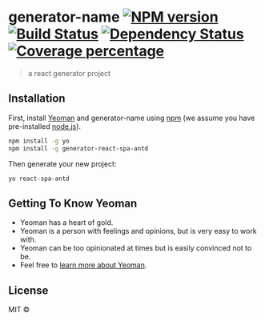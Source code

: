 # generator-name [![NPM version][npm-image]][npm-url] [![Build Status][travis-image]][travis-url] [![Dependency Status][daviddm-image]][daviddm-url] [![Coverage percentage][coveralls-image]][coveralls-url]
> a react generator project

## Installation

First, install [Yeoman](http://yeoman.io) and generator-name using [npm](https://www.npmjs.com/) (we assume you have pre-installed [node.js](https://nodejs.org/)).

```bash
npm install -g yo
npm install -g generator-react-spa-antd
```

Then generate your new project:

```bash
yo react-spa-antd
```

## Getting To Know Yeoman

 * Yeoman has a heart of gold.
 * Yeoman is a person with feelings and opinions, but is very easy to work with.
 * Yeoman can be too opinionated at times but is easily convinced not to be.
 * Feel free to [learn more about Yeoman](http://yeoman.io/).

## License

MIT © 


[npm-image]: https://badge.fury.io/js/generator-name.svg
[npm-url]: https://npmjs.org/package/generator-name
[travis-image]: https://travis-ci.org/DarkoPeng/generator-name.svg?branch=master
[travis-url]: https://travis-ci.org/DarkoPeng/generator-name
[daviddm-image]: https://david-dm.org/DarkoPeng/generator-name.svg?theme=shields.io
[daviddm-url]: https://david-dm.org/DarkoPeng/generator-name
[coveralls-image]: https://coveralls.io/repos/DarkoPeng/generator-name/badge.svg
[coveralls-url]: https://coveralls.io/r/DarkoPeng/generator-name
